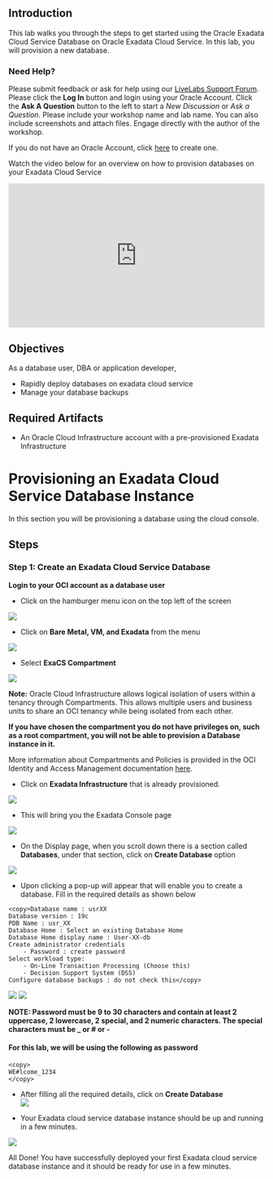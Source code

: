 ## Introduction

This lab walks you through the steps to get started using the Oracle Exadata Cloud Service Database on Oracle Exadata Cloud Service. In this lab, you will provision a new database.

### Need Help?
Please submit feedback or ask for help using our [LiveLabs Support Forum](https://community.oracle.com/tech/developers/categories/livelabsdiscussions). Please click the **Log In** button and login using your Oracle Account. Click the **Ask A Question** button to the left to start a *New Discussion* or *Ask a Question*.  Please include your workshop name and lab name.  You can also include screenshots and attach files.  Engage directly with the author of the workshop.

If you do not have an Oracle Account, click [here](https://profile.oracle.com/myprofile/account/create-account.jspx) to create one.

Watch the video below for an overview on how to provision databases on your Exadata Cloud Service

<div style="max-width:768px"><div style="position:relative;padding-bottom:56.25%"><iframe id="kaltura_player" src="https://cdnapisec.kaltura.com/p/2171811/sp/217181100/embedIframeJs/uiconf_id/35965902/partner_id/2171811?iframeembed=true&playerId=kaltura_player&entry_id=1_9raaqkdn&flashvars[streamerType]=auto&amp;flashvars[localizationCode]=en&amp;flashvars[leadWithHTML5]=true&amp;flashvars[sideBarContainer.plugin]=true&amp;flashvars[sideBarContainer.position]=left&amp;flashvars[sideBarContainer.clickToClose]=true&amp;flashvars[chapters.plugin]=true&amp;flashvars[chapters.layout]=vertical&amp;flashvars[chapters.thumbnailRotator]=false&amp;flashvars[streamSelector.plugin]=true&amp;flashvars[EmbedPlayer.SpinnerTarget]=videoHolder&amp;flashvars[dualScreen.plugin]=true&amp;flashvars[hotspots.plugin]=1&amp;flashvars[Kaltura.addCrossoriginToIframe]=true&amp;&wid=1_moh7sdfs" width="768" height="432" allowfullscreen webkitallowfullscreen mozAllowFullScreen allow="autoplay *; fullscreen *; encrypted-media *" sandbox="allow-forms allow-same-origin allow-scripts allow-top-navigation allow-pointer-lock allow-popups allow-modals allow-orientation-lock allow-popups-to-escape-sandbox allow-presentation allow-top-navigation-by-user-activation" frameborder="0" title="Kaltura Player" style="position:absolute;top:0;left:0;width:100%;height:100%"></iframe></div></div>


## Objectives

As a database user, DBA or application developer,

- Rapidly deploy databases on exadata cloud service 
- Manage your database backups

## Required Artifacts

- An Oracle Cloud Infrastructure account with a pre-provisioned Exadata Infrastructure 


# Provisioning an Exadata Cloud Service Database Instance

In this section you will be provisioning a database using the cloud console.
## Steps

### **Step 1:** Create an Exadata Cloud Service Database

**Login to your OCI account as a database user**

-  Click on the hamburger menu icon on the top left of the screen

![](./images/Infra/provision_db/oci_homepage.png " ")

-  Click on **Bare Metal, VM, and Exadata** from the menu

![](./images/Infra/provision_db/oci_hamburger_menu.png " ")

- Select **ExaCS Compartment** 

![](./images/Infra/provision_db/oci_db_display.png " ")

**Note:** Oracle Cloud Infrastructure allows logical isolation of users within a tenancy through Compartments. This allows multiple users and business units to share an OCI tenancy while being isolated from each other.

**If you have chosen the compartment you do not have privileges on, such as a root compartment, you will not be able to provision a Database instance in it.**

More information about Compartments and Policies is provided in the OCI Identity and Access Management documentation [here](https://docs.cloud.oracle.com/iaas/Content/Identity/Tasks/managingcompartments.htm?tocpath=Services%7CIAM%7C_____13).

-  Click on **Exadata Infrastructure** that is already provisioned.

![](./images/Infra/provision_db/create_db.png " ")

-  This will bring you the Exadata Console page

![](./images/Infra/provision_db/oci_db_details.png " ")


-  On the Display page, when you scroll down there is a section called **Databases**, under that section, click on **Create Database** option

![](./images/Infra/provision_db/oci_db_list.png " ")

- Upon clicking a pop-up will appear that will enable you to create a database. Fill in the required details as shown below 

```
<copy>Database name : usrXX
Database version : 19c
PDB Name : usr_XX
Database Home : Select an existing Database Home
Database Home display name : User-XX-db
Create administrator credentials 
    - Password : create password 
Select workload type:
    - On-Line Transaction Processing (Choose this)
    - Decision Support System (DSS)
Configure database backups : do not check this</copy>
```
![](./images/Infra/provision_db/oci_create_db_1.png " ")
![](./images/Infra/provision_db/oci_create_db_2.png " ")

 **NOTE: Password must be 9 to 30 characters and contain at least 2 uppercase, 2 lowercase, 2 special, and 2 numeric characters. The special characters must be _ or # or -** 

#### For this lab, we will be using the following as password

```
<copy>
WE#lcome_1234
</copy>
```

- After filling all the required details, click on **Create Database**  
![](./images/Infra/provision_db/oci_create_db.png " ")

- Your Exadata cloud service database instance should be up and running in a few minutes.

![](./images/Infra/provision_db/oci_db_provisioning.png " ")


All Done! You have successfully deployed your first Exadata cloud service database instance and it should be ready for use in a few minutes.
